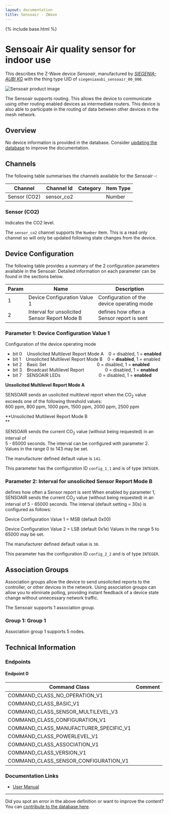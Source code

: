 ```yaml
---
layout: documentation
title: Sensoair - ZWave
---
```


{% include base.html %}

# Sensoair Air quality sensor for indoor use
This describes the Z-Wave device *Sensoair*, manufactured by *[SIEGENIA-AUBI KG](https://www.siegenia.com)* with the thing type UID of ```siegeniaaubi_sensoair_00_000```.

![Sensoair product image](https://www.cd-jackson.com/zwave_device_uploads/451/451_default.jpg)


The Sensoair supports routing. This allows the device to communicate using other routing enabled devices as intermediate routers.  This device is also able to participate in the routing of data between other devices in the mesh network.

## Overview

No device information is provided in the database. Consider [updating the database](http://www.cd-jackson.com/index.php/zwave/zwave-device-database/zwave-device-list/devicesummary/451) to improve the documentation.

## Channels

The following table summarises the channels available for the Sensoair -:

| Channel | Channel Id | Category | Item Type |
|---------|------------|----------|-----------|
| Sensor (CO2) | sensor_co2 |  | Number | 

### Sensor (CO2)

Indicates the CO2 level.

The ```sensor_co2``` channel supports the ```Number``` item. This is a read only channel so will only be updated following state changes from the device.



## Device Configuration

The following table provides a summary of the 2 configuration parameters available in the Sensoair.
Detailed information on each parameter can be found in the sections below.

| Param | Name  | Description |
|-------|-------|-------------|
| 1 | Device Configuration Value 1 | Configuration of the device operating mode |
| 2 | Interval for unsolicited Sensor Report Mode B | defines how often a Sensor report is sent |

### Parameter 1: Device Configuration Value 1

Configuration of the device operating mode
  * bit 0    Unsolicited Multilevel Report Mode A    0 = disabled, 1 = **enabled**
  * bit 1    Unsolicited Multilevel Report Mode B    0 = **disabled**, 1 = enabled
  * bit 2    Basic Set                                         0 = disabled, 1 = **enabled**
  * bit 3    Broadcast Multilevel Report                 0 = disabled, 1 = **enabled**
  * bit 7    SENSOAIR LEDs                               0 = disabled, 1 = **enabled**

**Unsolicited Multilevel Report Mode A**

SENSOAIR sends an usolicited multilevel report when the CO<sub>2</sub> value  
exceeds one of the following threshold values:  
600 ppm, 800 ppm, 1000 ppm, 1500 ppm, 2000 ppm, 2500 ppm

**Unsolicited Multilevel Report Mode B  
** 

SENSOAIR sends the current CO<sub>2</sub> value (without being requested) in an interval of  
5 - 65000 seconds. The interval can be configured with parameter 2.
Values in the range 0 to 143 may be set.

The manufacturer defined default value is ```141```.

This parameter has the configuration ID ```config_1_1``` and is of type ```INTEGER```.


### Parameter 2: Interval for unsolicited Sensor Report Mode B

defines how often a Sensor report is sent
When enabled by parameter 1, SENSOAIR sends the current CO<sub>2</sub> value (without being requested) in an interval of 5 - 65000 seconds. The interval (default setting = 30s) is configured as follows:

Device Configuration Value 1 = MSB (default 0x00)

Device Configuration Value 2 = LSB (default 0x1e)
Values in the range 5 to 65000 may be set.

The manufacturer defined default value is ```30```.

This parameter has the configuration ID ```config_2_2``` and is of type ```INTEGER```.


## Association Groups

Association groups allow the device to send unsolicited reports to the controller, or other devices in the network. Using association groups can allow you to eliminate polling, providing instant feedback of a device state change without unnecessary network traffic.

The Sensoair supports 1 association group.

### Group 1: Group 1


Association group 1 supports 5 nodes.

## Technical Information

### Endpoints

#### Endpoint 0

| Command Class | Comment |
|---------------|---------|
| COMMAND_CLASS_NO_OPERATION_V1| |
| COMMAND_CLASS_BASIC_V1| |
| COMMAND_CLASS_SENSOR_MULTILEVEL_V3| |
| COMMAND_CLASS_CONFIGURATION_V1| |
| COMMAND_CLASS_MANUFACTURER_SPECIFIC_V1| |
| COMMAND_CLASS_POWERLEVEL_V1| |
| COMMAND_CLASS_ASSOCIATION_V1| |
| COMMAND_CLASS_VERSION_V1| |
| COMMAND_CLASS_SENSOR_CONFIGURATION_V1| |

### Documentation Links

* [User Manual](https://www.cd-jackson.com/zwave_device_uploads/451/co2-eng.pdf)

---

Did you spot an error in the above definition or want to improve the content?
You can [contribute to the database here](http://www.cd-jackson.com/index.php/zwave/zwave-device-database/zwave-device-list/devicesummary/451).
